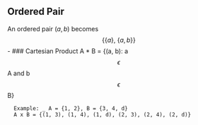 ## Ordered Pair
An ordered pair $( a, b )$ becomes 
$$\{\{a\}\text{, }\{a,b\}\}$$
	- ### Cartesian Product
	  A * B = {(a, b): a $$\epsilon$$A and b $$\epsilon$$ B}
	  
	  Example: _ A = {1, 2}, B = {3, 4, d}
	  A x B = {(1, 3), (1, 4), (1, d), (2, 3), (2, 4), (2, d)}